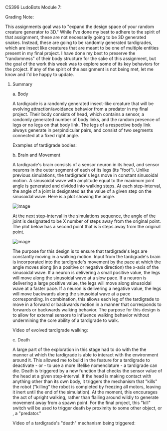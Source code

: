 CS396 LudoBots Module 7:

Grading Note:

This assignments goal was to "expand the design space of your random creature generator to 3D." While I've done my best to adhere to the spirit of that assignment, these are not necessarily going to be 3D generated snakes. Instead, these are going to be randomly generated tardigrades, which are insect like creatures that are meant to be one of multiple entities present in my final project. I have done my best to preserve the "randomness" of their body structure for the sake of this assignment, but the goal of the work this week was to explore some of its key behaviors for the project. If any of the spirit of the assignment is not being met, let me know and I'd be happy to update.

1. Summary

      a. Body

      A tardigrade is a randomly generated insect-like creature that will be evolving attraction/avoidance behavior from a predator in my final project. Their  body consists of head, which contains a sensor, a randomly generated number of body links, and the random presence of legs or no legs on that body link. The legs of a respective body link always generate in perpindicular pairs, and consist of two segments connected at a fixed right angle.
      
      Examples of tardigrade bodies:
      

      b. Brain and Movement

    A tardigrade's brain consists of a sensor neuron in its head, and sensor neurons in the outer segment of each of its legs (its "foot"). Unlike previous simulations, the tardigrade's legs move in constant sinusoidal motion. A sinusoidal wave with amplitude equal to the maximum joint angle is generated and divided into walking steps. At each step-interval, the angle of a joint is designated as the value of a given step on the sinusoidal wave. Here is a plot showing the angle.

     ![image](https://user-images.githubusercontent.com/31931152/220223503-ea92d8e3-26c7-43d8-a149-1f039dd33f15.png)

    At the next step-interval in the simulations sequence, the angle of the joint is designated to be X number of steps away from the original point. The plot below has a second point that is 5 steps away from the original point.

     ![image](https://user-images.githubusercontent.com/31931152/220222546-509ba4bb-ee03-4ceb-8443-39847740339a.png)

    The purpose for this design is to ensure that tardigrade's legs are constantly moving in a walking motion. Input from the tardigrade's brain is incorporated into the tardigrade's movement by the pace at which the angle moves along (in a positive or negative direction) the x-axis of the sinusoidal wave. If a neuron is delivering a small positive value, the legs will move along the sinusoidal wave at a slow pace. If a neuron is delivering a large positive value, the legs will move along sinusoidal wave at a faster pace. If a neuron is delivering a negative value, the legs will move backwards along the sinusoidal wave at a pace corresponding. In combination, this allows each leg of the tardigrade to move in a forward or backwards motion in a manner that corresponds to forwards or backwards walking behavior. The purpose for this design is to allow for external sensors to influence walking behavior without undermining the core ability of a tardigrade to walk. 
    
    Video of evolved tardigrade walking:
    
    c. Death
    
    A large part of the exploration in this stage had to do with the the manner at which the tardigrade is able to interact with the environment around it. This allowed me to build in the feature for a tardigrade to deactivate - or - to use a more lifelike nomenclature - a tardigrade can die. Death is triggered by a new function that checks the sensor value of the head at a given step-interval. If the head is making contact with anything other than its own body, it triggers the mechanism that "kills" the robot ("killing" the robot is completed by freezing all motors, leaving it inert until the end of the simulation). At the moment, this encourages the act of upright walking, rather than flailing around wildly to generate movement away from a spawn point. For the final project, this "kill" switch will be used to trigger death by proximity to some other object, or , a "predator."
    
    Video of a tardigrade's "death" mechanism being triggered:


